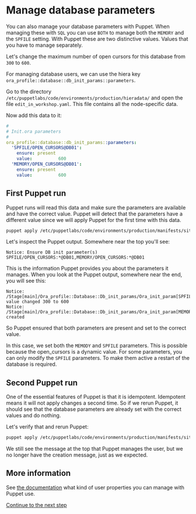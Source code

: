 # Manage database parameters

You can also manage your database parameters with Puppet. When managing these with `SQL` you can use  `BOTH` to manage both the `MEMORY` and the `SPFILE` setting. With Puppet these are two distinctive values. Values that you have to manage separately.

Let's change the maximum number of open cursors for this database from `300` to `600`.

For managing database users, we can use the hiera key `ora_profile::database::db_init_params::parameters`.

Go to the directory `/etc/puppetlabs/code/environments/production/hieradata/` and open the file `edit_in_workshop.yaml`. This file contains all the node-specific data. 

Now add this data to it:

```yaml
#
# Init.ora parameters
#
ora_profile::database::db_init_params::parameters:
  'SPFILE/OPEN_CURSORS@DB01':
    ensure:	present
    value:          600
  'MEMORY/OPEN_CURSORS@DB01':
    ensure:	present
    value:          600
```

## First Puppet run

Puppet runs will read this data and make sure the parameters are available and have the correct value. Puppet will detect that the parameters have a different value since we will apply Puppet for the first time with this data. 

``` bash
puppet apply /etc/puppetlabs/code/environments/production/manifests/site.pp
```

Let's inspect the Puppet output. Somewhere near the top you'll see:

```
Notice: Ensure DB init parameter(s) SPFILE/OPEN_CURSORS:*@DB01,MEMORY/OPEN_CURSORS:*@DB01
```

This is the information Puppet provides you about the parameters it manages. When you look at the Puppet output, somewhere near the end, you will see this:

```
Notice: /Stage[main]/Ora_profile::Database::Db_init_params/Ora_init_param[SPFILE/OPEN_CURSORS:*@DB01]/value: value changed 300 to 600
Notice: /Stage[main]/Ora_profile::Database::Db_init_params/Ora_init_param[MEMORY/OPEN_CURSORS:*@DB01]/ensure: created
```

So Puppet ensured that both parameters are present and set to the correct value.

In this case, we set both the `MEMODY` and `SPFILE` parameters. This is possible because the open_cursors is a dynamic value. For some parameters, you can only modify the `SPFILE` parameters. To make them active  a restart of the database is required.

## Second Puppet run

One of the essential features of Puppet is that it is idempotent. Idempotent means it will not apply changes a second time. So if we rerun Puppet, it should see that the database parameters are already set with the correct values and do nothing.

Let's verify that and rerun Puppet:

``` bash
puppet apply /etc/puppetlabs/code/environments/production/manifests/site.pp
```

We still see the message at the top that Puppet manages the user, but we no longer have the creation message, just as we expected.

## More information

See [the documentation](https://www.enterprisemodules.com/docs/ora_config/ora_init_param.html) what kind of user properties you can manage with Puppet use.

[Continue to the next step](./7-secure-your-database.md)

